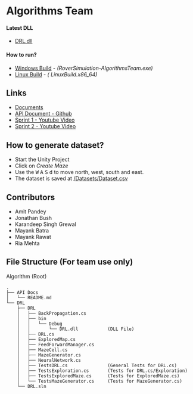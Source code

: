 # Algorithms Team

#### Latest DLL
- [DRL.dll](/Algorithm/DRL/DRL/bin/Debug)

#### How to run?
- [Windows Build](/Algorithm/Map%20Generator/WindowsBuild) - *(RoverSimulation-AlgorithmsTeam.exe)*
- [Linux Build](/Algorithm/Map%20Generator/LinuxBuild) - *( 	LinuxBuild.x86_64)*

## Links
- [Documents](https://drive.google.com/open?id=1gdqUG-G0XlVtYJZFXqgZue7gCKFo_VYj)
- [API Document - Github](https://github.com/ser574spring2020/RoverProject/tree/master/Algorithm/API%20Docs)
- [Sprint 1 - Youtube Video](https://www.youtube.com/watch?v=gztgx2QT6So)
- [Sprint 2 - Youtube Video](https://www.youtube.com/watch?v=kdmzKdTH5-k)

## How to generate dataset?
- Start the Unity Project
- Click on *Create Maze*
- Use the <kbd>W</kbd> <kbd>A</kbd> <kbd>S</kbd> <kbd>d</kbd> to move north, west, south and east.
- The dataset is saved at [/Datasets/Dataset.csv](https://github.com/ser574spring2020/RoverProject/tree/master/Algorithm/Map%20Generator/Datasets)


## Contributors
- Amit Pandey
- Jonathan Bush
- Karandeep Singh Grewal
- Mayank Batra
- Mayank Rawat
- Ria Mehta

## File Structure (For team use only)
Algorithm (Root)

```
.
├── API Docs
│   └── README.md
└── DRL
    ├── DRL
    │   ├── BackPropagation.cs
    │   ├── bin
    │   │   └── Debug
    │   │       └── DRL.dll           (DLL File)
    │   ├── DRL.cs
    │   ├── ExploredMap.cs
    │   ├── FeedForwardManager.cs
    │   ├── MazeCell.cs
    │   ├── MazeGenerator.cs
    │   ├── NeuralNetwork.cs
    │   ├── TestsDRL.cs               (General Tests for DRL.cs)
    │   ├── TestsExploration.cs       (Tests for DRL.cs/Exploration)
    │   ├── TestsExploredMaze.cs      (Tests for ExploredMaze.cs)
    │   └── TestsMazeGenerator.cs     (Tests for MazeGenerator.cs)
    └── DRL.sln
```
